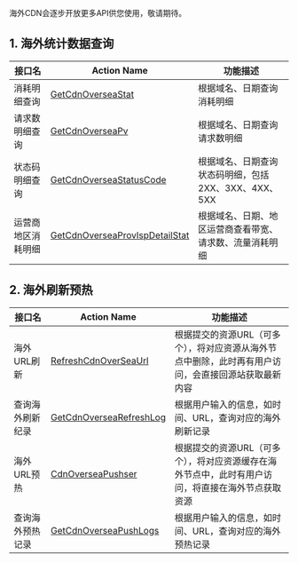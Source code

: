 海外CDN会逐步开放更多API供您使用，敬请期待。

## 1. 海外统计数据查询

| 接口名       | Action Name                              | 功能描述                             |
| --------- | ---------------------------------------- | -------------------------------- |
| 消耗明细查询    | [GetCdnOverseaStat](https://www.qcloud.com/doc/api/445/6394) | 根据域名、日期查询消耗明细                    |
| 请求数明细查询   | [GetCdnOverseaPv](https://www.qcloud.com/doc/api/445/6395) | 根据域名、日期查询请求数明细                   |
| 状态码明细查询   | [GetCdnOverseaStatusCode](https://www.qcloud.com/doc/api/445/6396) | 根据域名、日期查询状态码明细，包括2XX、3XX、4XX、5XX |
| 运营商地区消耗明细 | [GetCdnOverseaProvIspDetailStat](https://www.qcloud.com/doc/api/445/7192) | 根据域名、日期、地区运营商查看带宽、请求数、流量消耗明细     |

## 2. 海外刷新预热

| 接口名      | Action Name                              | 功能描述                                     |
| -------- | ---------------------------------------- | ---------------------------------------- |
| 海外URL刷新  | [RefreshCdnOverSeaUrl](https://www.qcloud.com/doc/api/445/6709) | 根据提交的资源URL（可多个），将对应资源从海外节点中删除，此时再有用户访问，会直接回源站获取最新内容 |
| 查询海外刷新纪录 | [GetCdnOverseaRefreshLog](https://www.qcloud.com/doc/api/445/6710) | 根据用户输入的信息，如时间、URL，查询对应的海外刷新记录            |
| 海外URL预热  | [CdnOverseaPushser](https://www.qcloud.com/doc/api/445/6711) | 根据提交的资源URL（可多个），将对应资源缓存在海外节点中，此时有用户访问，将直接在海外节点获取资源 |
| 查询海外预热记录 | [GetCdnOverseaPushLogs](https://www.qcloud.com/doc/api/445/6712) | 根据用户输入的信息，如时间、URL，查询对应的海外预热记录            |

